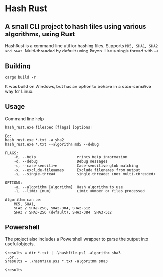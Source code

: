 # Hash Rust

## A small CLI project to hash files using various algorithms, using Rust

HashRust is a command-line util for hashing files. Supports `MD5, SHA1, SHA2 and SHA3`.
Multi-threaded by default using Rayon. Use a single thread with `-s`


## Building

```cargo build -r```

It was build on Windows, but has an option to behave in a case-sensitive way for Linux.

## Usage

Command line help

```
hash_rust.exe filespec [flags] [options]

Eg:
hash_rust.exe *.txt -a sha2
hash_rust.exe *.txt --algorithm md5 --debug

FLAGS:
    -h, --help                   Prints help information
    -d, --debug                  Debug messages
    -c, --case-sensitive         Case-sensitive glob matching
    -x, --exclude-filenames      Exclude filenames from output
    -s, --single-thread          Single-threaded (not multi-threaded)

OPTIONS:
    -a, --algorithm [algorithm]  Hash algorithm to use
    -l, --limit [num]            Limit number of files processed
    
Algorithm can be:
    MD5, SHA1, 
    SHA2 / SHA2-256, SHA2-384, SHA2-512, 
    SHA3 / SHA3-256 (default), SHA3-384, SHA3-512
```

## Powershell

The project also includes a Powershell wrapper to parse the output into useful objects.

```
$results = dir *.txt | .\hashfile.ps1 -algorithm sha3
..or..
$results = .\hashfile.ps1 *.txt -algorithm sha3

$results
```
